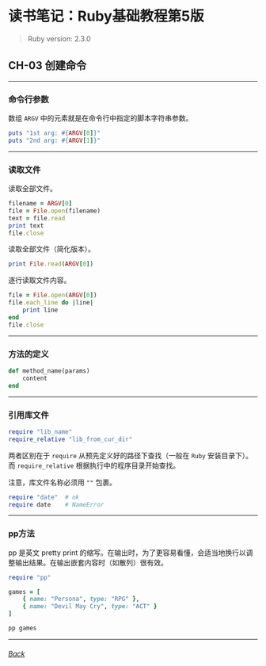 # 读书笔记：Ruby基础教程第5版

> Ruby version: 2.3.0

## CH-03 创建命令

*** *** ***

### 命令行参数

数组 `ARGV` 中的元素就是在命令行中指定的脚本字符串参数。

```ruby
puts "1st arg: #{ARGV[0]}"
puts "2nd arg: #{ARGV[1]}"
```

*** *** *** ***

### 读取文件

读取全部文件。

```ruby
filename = ARGV[0]
file = File.open(filename)
text = file.read
print text
file.close
```

读取全部文件（简化版本）。

```ruby
print File.read(ARGV[0])
```

逐行读取文件内容。

```ruby
file = File.open(ARGV[0])
file.each_line do |line|
    print line
end
file.close
```

*** *** *** ***

### 方法的定义

```ruby
def method_name(params)
    content
end
```

*** *** *** ***

### 引用库文件

```ruby
require "lib_name"
require_relative "lib_from_cur_dir"
```

两者区别在于 `require` 从预先定义好的路径下查找（一般在 `Ruby` 安装目录下）。而 `require_relative` 根据执行中的程序目录开始查找。

注意，库文件名称必须用 `""` 包裹。

```ruby
require "date"  # ok
require date    # NameError
```

*** *** *** ***

### pp方法

pp 是英文 pretty print 的缩写。在输出时，为了更容易看懂，会适当地换行以调整输出结果。在输出嵌套内容时（如散列）很有效。

```ruby
require "pp"

games = [
    { name: "Persona", type: "RPG" },
	{ name: "Devil May Cry", type: "ACT" }
]

pp games
```


*** *** ***
###### [Back](../../index)
